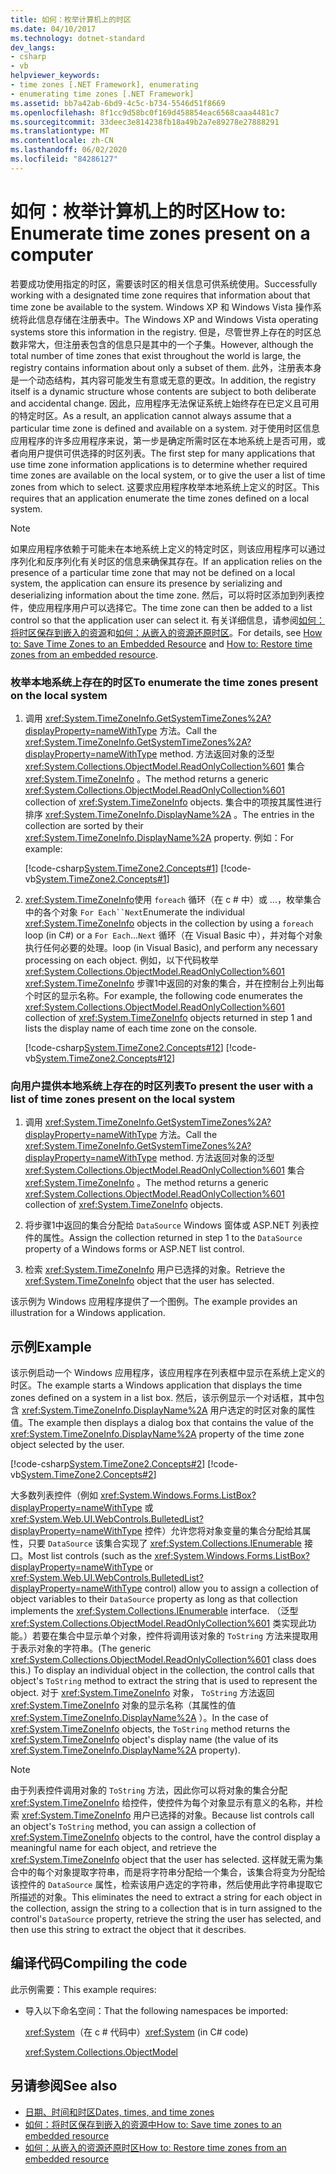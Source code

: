 ```yaml
---
title: 如何：枚举计算机上的时区
ms.date: 04/10/2017
ms.technology: dotnet-standard
dev_langs:
- csharp
- vb
helpviewer_keywords:
- time zones [.NET Framework], enumerating
- enumerating time zones [.NET Framework]
ms.assetid: bb7a42ab-6bd9-4c5c-b734-5546d51f8669
ms.openlocfilehash: 8f1cc9d58bc0f169d458854eac6568caaa4481c7
ms.sourcegitcommit: 33deec3e814238fb18a49b2a7e89278e27888291
ms.translationtype: MT
ms.contentlocale: zh-CN
ms.lasthandoff: 06/02/2020
ms.locfileid: "84286127"
---
```

# <a name="how-to-enumerate-time-zones-present-on-a-computer"></a><span data-ttu-id="c6e75-102">如何：枚举计算机上的时区</span><span class="sxs-lookup"><span data-stu-id="c6e75-102">How to: Enumerate time zones present on a computer</span></span>

<span data-ttu-id="c6e75-103">若要成功使用指定的时区，需要该时区的相关信息可供系统使用。</span><span class="sxs-lookup"><span data-stu-id="c6e75-103">Successfully working with a designated time zone requires that information about that time zone be available to the system.</span></span> <span data-ttu-id="c6e75-104">Windows XP 和 Windows Vista 操作系统将此信息存储在注册表中。</span><span class="sxs-lookup"><span data-stu-id="c6e75-104">The Windows XP and Windows Vista operating systems store this information in the registry.</span></span> <span data-ttu-id="c6e75-105">但是，尽管世界上存在的时区总数非常大，但注册表包含的信息只是其中的一个子集。</span><span class="sxs-lookup"><span data-stu-id="c6e75-105">However, although the total number of time zones that exist throughout the world is large, the registry contains information about only a subset of them.</span></span> <span data-ttu-id="c6e75-106">此外，注册表本身是一个动态结构，其内容可能发生有意或无意的更改。</span><span class="sxs-lookup"><span data-stu-id="c6e75-106">In addition, the registry itself is a dynamic structure whose contents are subject to both deliberate and accidental change.</span></span> <span data-ttu-id="c6e75-107">因此，应用程序无法保证系统上始终存在已定义且可用的特定时区。</span><span class="sxs-lookup"><span data-stu-id="c6e75-107">As a result, an application cannot always assume that a particular time zone is defined and available on a system.</span></span> <span data-ttu-id="c6e75-108">对于使用时区信息应用程序的许多应用程序来说，第一步是确定所需时区在本地系统上是否可用，或者向用户提供可供选择的时区列表。</span><span class="sxs-lookup"><span data-stu-id="c6e75-108">The first step for many applications that use time zone information applications is to determine whether required time zones are available on the local system, or to give the user a list of time zones from which to select.</span></span> <span data-ttu-id="c6e75-109">这要求应用程序枚举本地系统上定义的时区。</span><span class="sxs-lookup"><span data-stu-id="c6e75-109">This requires that an application enumerate the time zones defined on a local system.</span></span>

> [!NOTE]
> <span data-ttu-id="c6e75-110">如果应用程序依赖于可能未在本地系统上定义的特定时区，则该应用程序可以通过序列化和反序列化有关时区的信息来确保其存在。</span><span class="sxs-lookup"><span data-stu-id="c6e75-110">If an application relies on the presence of a particular time zone that may not be defined on a local system, the application can ensure its presence by serializing and deserializing information about the time zone.</span></span> <span data-ttu-id="c6e75-111">然后，可以将时区添加到列表控件，使应用程序用户可以选择它。</span><span class="sxs-lookup"><span data-stu-id="c6e75-111">The time zone can then be added to a list control so that the application user can select it.</span></span> <span data-ttu-id="c6e75-112">有关详细信息，请参阅[如何：将时区保存到嵌入的资源](save-time-zones-to-an-embedded-resource.md)和[如何：从嵌入的资源还原时区](restore-time-zones-from-an-embedded-resource.md)。</span><span class="sxs-lookup"><span data-stu-id="c6e75-112">For details, see [How to: Save Time Zones to an Embedded Resource](save-time-zones-to-an-embedded-resource.md) and [How to: Restore time zones from an embedded resource](restore-time-zones-from-an-embedded-resource.md).</span></span>

### <a name="to-enumerate-the-time-zones-present-on-the-local-system"></a><span data-ttu-id="c6e75-113">枚举本地系统上存在的时区</span><span class="sxs-lookup"><span data-stu-id="c6e75-113">To enumerate the time zones present on the local system</span></span>

1. <span data-ttu-id="c6e75-114">调用 <xref:System.TimeZoneInfo.GetSystemTimeZones%2A?displayProperty=nameWithType> 方法。</span><span class="sxs-lookup"><span data-stu-id="c6e75-114">Call the <xref:System.TimeZoneInfo.GetSystemTimeZones%2A?displayProperty=nameWithType> method.</span></span> <span data-ttu-id="c6e75-115">方法返回对象的泛型 <xref:System.Collections.ObjectModel.ReadOnlyCollection%601> 集合 <xref:System.TimeZoneInfo> 。</span><span class="sxs-lookup"><span data-stu-id="c6e75-115">The method returns a generic <xref:System.Collections.ObjectModel.ReadOnlyCollection%601> collection of <xref:System.TimeZoneInfo> objects.</span></span> <span data-ttu-id="c6e75-116">集合中的项按其属性进行排序 <xref:System.TimeZoneInfo.DisplayName%2A> 。</span><span class="sxs-lookup"><span data-stu-id="c6e75-116">The entries in the collection are sorted by their <xref:System.TimeZoneInfo.DisplayName%2A> property.</span></span> <span data-ttu-id="c6e75-117">例如：</span><span class="sxs-lookup"><span data-stu-id="c6e75-117">For example:</span></span>

   [!code-csharp[System.TimeZone2.Concepts#1](../../../samples/snippets/csharp/VS_Snippets_CLR_System/system.TimeZone2.Concepts/CS/TimeZone2Concepts.cs#1)]
   [!code-vb[System.TimeZone2.Concepts#1](../../../samples/snippets/visualbasic/VS_Snippets_CLR_System/system.TimeZone2.Concepts/VB/TimeZone2Concepts.vb#1)]

2. <span data-ttu-id="c6e75-118"><xref:System.TimeZoneInfo>使用 `foreach` 循环（在 c # 中）或 ...，枚举集合中的各个对象 `For Each``Next`</span><span class="sxs-lookup"><span data-stu-id="c6e75-118">Enumerate the individual <xref:System.TimeZoneInfo> objects in the collection by using a `foreach` loop (in C#) or a `For Each`…`Next`</span></span> <span data-ttu-id="c6e75-119">循环（在 Visual Basic 中），并对每个对象执行任何必要的处理。</span><span class="sxs-lookup"><span data-stu-id="c6e75-119">loop (in Visual Basic), and perform any necessary processing on each object.</span></span> <span data-ttu-id="c6e75-120">例如，以下代码枚举 <xref:System.Collections.ObjectModel.ReadOnlyCollection%601> <xref:System.TimeZoneInfo> 步骤1中返回的对象的集合，并在控制台上列出每个时区的显示名称。</span><span class="sxs-lookup"><span data-stu-id="c6e75-120">For example, the following code enumerates the <xref:System.Collections.ObjectModel.ReadOnlyCollection%601> collection of <xref:System.TimeZoneInfo> objects returned in step 1 and lists the display name of each time zone on the console.</span></span>

   [!code-csharp[System.TimeZone2.Concepts#12](../../../samples/snippets/csharp/VS_Snippets_CLR_System/system.TimeZone2.Concepts/CS/TimeZone2Concepts.cs#12)]
   [!code-vb[System.TimeZone2.Concepts#12](../../../samples/snippets/visualbasic/VS_Snippets_CLR_System/system.TimeZone2.Concepts/VB/TimeZone2Concepts.vb#12)]

### <a name="to-present-the-user-with-a-list-of-time-zones-present-on-the-local-system"></a><span data-ttu-id="c6e75-121">向用户提供本地系统上存在的时区列表</span><span class="sxs-lookup"><span data-stu-id="c6e75-121">To present the user with a list of time zones present on the local system</span></span>

1. <span data-ttu-id="c6e75-122">调用 <xref:System.TimeZoneInfo.GetSystemTimeZones%2A?displayProperty=nameWithType> 方法。</span><span class="sxs-lookup"><span data-stu-id="c6e75-122">Call the <xref:System.TimeZoneInfo.GetSystemTimeZones%2A?displayProperty=nameWithType> method.</span></span> <span data-ttu-id="c6e75-123">方法返回对象的泛型 <xref:System.Collections.ObjectModel.ReadOnlyCollection%601> 集合 <xref:System.TimeZoneInfo> 。</span><span class="sxs-lookup"><span data-stu-id="c6e75-123">The method returns a generic <xref:System.Collections.ObjectModel.ReadOnlyCollection%601> collection of <xref:System.TimeZoneInfo> objects.</span></span>

2. <span data-ttu-id="c6e75-124">将步骤1中返回的集合分配给 `DataSource` Windows 窗体或 ASP.NET 列表控件的属性。</span><span class="sxs-lookup"><span data-stu-id="c6e75-124">Assign the collection returned in step 1 to the `DataSource` property of a Windows forms or ASP.NET list control.</span></span>

3. <span data-ttu-id="c6e75-125">检索 <xref:System.TimeZoneInfo> 用户已选择的对象。</span><span class="sxs-lookup"><span data-stu-id="c6e75-125">Retrieve the <xref:System.TimeZoneInfo> object that the user has selected.</span></span>

<span data-ttu-id="c6e75-126">该示例为 Windows 应用程序提供了一个图例。</span><span class="sxs-lookup"><span data-stu-id="c6e75-126">The example provides an illustration for a Windows application.</span></span>

## <a name="example"></a><span data-ttu-id="c6e75-127">示例</span><span class="sxs-lookup"><span data-stu-id="c6e75-127">Example</span></span>

<span data-ttu-id="c6e75-128">该示例启动一个 Windows 应用程序，该应用程序在列表框中显示在系统上定义的时区。</span><span class="sxs-lookup"><span data-stu-id="c6e75-128">The example starts a Windows application that displays the time zones defined on a system in a list box.</span></span> <span data-ttu-id="c6e75-129">然后，该示例显示一个对话框，其中包含 <xref:System.TimeZoneInfo.DisplayName%2A> 用户选定的时区对象的属性值。</span><span class="sxs-lookup"><span data-stu-id="c6e75-129">The example then displays a dialog box that contains the value of the <xref:System.TimeZoneInfo.DisplayName%2A> property of the time zone object selected by the user.</span></span>

[!code-csharp[System.TimeZone2.Concepts#2](../../../samples/snippets/csharp/VS_Snippets_CLR_System/system.TimeZone2.Concepts/CS/TimeZone2Concepts.cs#2)]
[!code-vb[System.TimeZone2.Concepts#2](../../../samples/snippets/visualbasic/VS_Snippets_CLR_System/system.TimeZone2.Concepts/VB/TimeZone2Concepts.vb#2)]

<span data-ttu-id="c6e75-130">大多数列表控件（例如 <xref:System.Windows.Forms.ListBox?displayProperty=nameWithType> 或 <xref:System.Web.UI.WebControls.BulletedList?displayProperty=nameWithType> 控件）允许您将对象变量的集合分配给其属性，只要 `DataSource` 该集合实现了 <xref:System.Collections.IEnumerable> 接口。</span><span class="sxs-lookup"><span data-stu-id="c6e75-130">Most list controls (such as the <xref:System.Windows.Forms.ListBox?displayProperty=nameWithType> or <xref:System.Web.UI.WebControls.BulletedList?displayProperty=nameWithType> control) allow you to assign a collection of object variables to their `DataSource` property as long as that collection implements the <xref:System.Collections.IEnumerable> interface.</span></span> <span data-ttu-id="c6e75-131">（泛型 <xref:System.Collections.ObjectModel.ReadOnlyCollection%601> 类实现此功能。）若要在集合中显示单个对象，控件将调用该对象的 `ToString` 方法来提取用于表示对象的字符串。</span><span class="sxs-lookup"><span data-stu-id="c6e75-131">(The generic <xref:System.Collections.ObjectModel.ReadOnlyCollection%601> class does this.) To display an individual object in the collection, the control calls that object's `ToString` method to extract the string that is used to represent the object.</span></span> <span data-ttu-id="c6e75-132">对于 <xref:System.TimeZoneInfo> 对象， `ToString` 方法返回 <xref:System.TimeZoneInfo> 对象的显示名称（其属性的值 <xref:System.TimeZoneInfo.DisplayName%2A> ）。</span><span class="sxs-lookup"><span data-stu-id="c6e75-132">In the case of <xref:System.TimeZoneInfo> objects, the `ToString` method returns the <xref:System.TimeZoneInfo> object's display name (the value of its <xref:System.TimeZoneInfo.DisplayName%2A> property).</span></span>

> [!NOTE]
> <span data-ttu-id="c6e75-133">由于列表控件调用对象的 `ToString` 方法，因此你可以将对象的集合分配 <xref:System.TimeZoneInfo> 给控件，使控件为每个对象显示有意义的名称，并检索 <xref:System.TimeZoneInfo> 用户已选择的对象。</span><span class="sxs-lookup"><span data-stu-id="c6e75-133">Because list controls call an object's `ToString` method, you can assign a collection of <xref:System.TimeZoneInfo> objects to the control, have the control display a meaningful name for each object, and retrieve the <xref:System.TimeZoneInfo> object that the user has selected.</span></span> <span data-ttu-id="c6e75-134">这样就无需为集合中的每个对象提取字符串，而是将字符串分配给一个集合，该集合将变为分配给该控件的 `DataSource` 属性，检索该用户选定的字符串，然后使用此字符串提取它所描述的对象。</span><span class="sxs-lookup"><span data-stu-id="c6e75-134">This eliminates the need to extract a string for each object in the collection, assign the string to a collection that is in turn assigned to the control's `DataSource` property, retrieve the string the user has selected, and then use this string to extract the object that it describes.</span></span>

## <a name="compiling-the-code"></a><span data-ttu-id="c6e75-135">编译代码</span><span class="sxs-lookup"><span data-stu-id="c6e75-135">Compiling the code</span></span>

<span data-ttu-id="c6e75-136">此示例需要：</span><span class="sxs-lookup"><span data-stu-id="c6e75-136">This example requires:</span></span>

- <span data-ttu-id="c6e75-137">导入以下命名空间：</span><span class="sxs-lookup"><span data-stu-id="c6e75-137">That the following namespaces be imported:</span></span>

  <span data-ttu-id="c6e75-138"><xref:System>（在 c # 代码中）</span><span class="sxs-lookup"><span data-stu-id="c6e75-138"><xref:System> (in C# code)</span></span>

  <xref:System.Collections.ObjectModel>

## <a name="see-also"></a><span data-ttu-id="c6e75-139">另请参阅</span><span class="sxs-lookup"><span data-stu-id="c6e75-139">See also</span></span>

- [<span data-ttu-id="c6e75-140">日期、时间和时区</span><span class="sxs-lookup"><span data-stu-id="c6e75-140">Dates, times, and time zones</span></span>](index.md)
- [<span data-ttu-id="c6e75-141">如何：将时区保存到嵌入的资源中</span><span class="sxs-lookup"><span data-stu-id="c6e75-141">How to: Save time zones to an embedded resource</span></span>](save-time-zones-to-an-embedded-resource.md)
- [<span data-ttu-id="c6e75-142">如何：从嵌入的资源还原时区</span><span class="sxs-lookup"><span data-stu-id="c6e75-142">How to: Restore time zones from an embedded resource</span></span>](restore-time-zones-from-an-embedded-resource.md)
